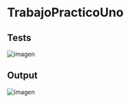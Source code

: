 # TrabajoPracticoUno

## Tests
![imagen](https://github.com/m-parrella/TrabajoPracticoUno/assets/7851201/5419a37c-355a-45c1-8f90-9136deb5d6f4)

## Output
![imagen](https://github.com/m-parrella/TrabajoPracticoUno/assets/7851201/3c279c88-77a6-4213-8a96-4ad07526c9e0)
